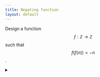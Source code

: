 ```yaml
---
title: Negating function
layout: default
---
```


Design a function $$f: \mathbb{Z} \rightarrow \mathbb{Z}$$ such that
$$f(f(n)) = -n$$.

<details><summary></summary>

An example is:

$$ f(n) = \operatorname{sgn}(n) - n(-1)^n $$

### Proof

Suppose that $$f(x) = y$$ for some $$x$$ and $$y$$. Then:

$$
\begin{align}
f(y) = & f(f(x)) = -x \\
f(-x) = & f(f(y)) = -y \\
f(-y) = & f(f(-x)) = x \\
\end{align}
$$

Therefore continued application of $$f$$ results in a cycle:
$$x \rightarrow y \rightarrow -x \rightarrow -y \rightarrow x$$.

This implies that $$f(0) = 0$$ because we require that
$$x = f(0) = f(-0) = -x$$.

For all other integers we need to partition them into groups of 4, each
which contain some $$x$$, $$y$$ and their negations. To construct such a mapping,
let us make the simplest choice of letting $$f(1) = 2$$. This then forces the
following cycle:
$$1 \rightarrow 2 \rightarrow -1 \rightarrow -2 \rightarrow 1$$.

Likewise we can let $$f(3) = 4$$ and in general for $$k > 0$$ we can let
$$f(2k-1) = f(2k)$$ which forces:
$$2k-1 \rightarrow 2k \rightarrow -2k-1 \rightarrow -2k \rightarrow 2k-1$$. Thus
we can define how the function acts on a number based on whether it is positive
or negative and whether it is even or odd:

$$
f(n) =
\begin{cases}
    n + 1 & \text{ if } n > 0 \wedge n \text{ is odd} \\
    -n + 1 & \text{ if } n > 0 \wedge n \text{ is even} \\
    n - 1 & \text{ if } n < 0 \wedge n \text{ is odd} \\
    -n - 1 & \text{ if } n < 0 \wedge n \text{ is even}
\end{cases}
$$

When $$n < 0$$ we are always adding 1, and when $$n > 0$$ we are
always subtracting $$1$$. Thus the above simplifies to:

$$
f(n) =
\begin{cases}
    \operatorname{sgn}(n) + n & \text{ if } n \text{ is odd} \\
    \operatorname{sgn}(n) - n & \text{ if } n \text{ is even}
\end{cases}
$$

Now $$(-1)^n = 1$$ when $$n$$ is even, and $$(-1)^n = -1$$ when $$n$$ is
odd. This allows us to simplify the above to our solution:
$$ f(n) = \operatorname{sgn}(n) - n(-1)^n $$

By construction it satisfies $$f(f(n)) = -n$$ for $$n \ne 0$$, and we can evaluate
$$f(0)$$ to check that it indeed holds for $$0$$ as well. Thus our solution is
correct.

</details>
